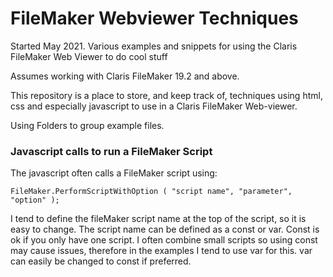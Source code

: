 # FileMaker Webviewer Techniques

Started May 2021.
Various examples and snippets for using the Claris FileMaker Web Viewer to do cool stuff

Assumes working with Claris FileMaker 19.2 and above.

This repository is a place to store, and keep track of, techniques using html, css and especially javascript to use in a Claris FileMaker Web-viewer.

Using Folders to group example files.

### Javascript calls to run a FileMaker Script

The javascript often calls a FileMaker script using:   

```FileMaker.PerformScriptWithOption ( "script name", "parameter", "option" );```  

I tend to define the fileMaker script name at the top of the script, so it is easy to change.
The script name can be defined as a const or var. Const is ok if you only have one script. I often combine small scripts so using const may cause issues, therefore in the examples I tend to use var for this. var can easily be changed to const if preferred.

 

